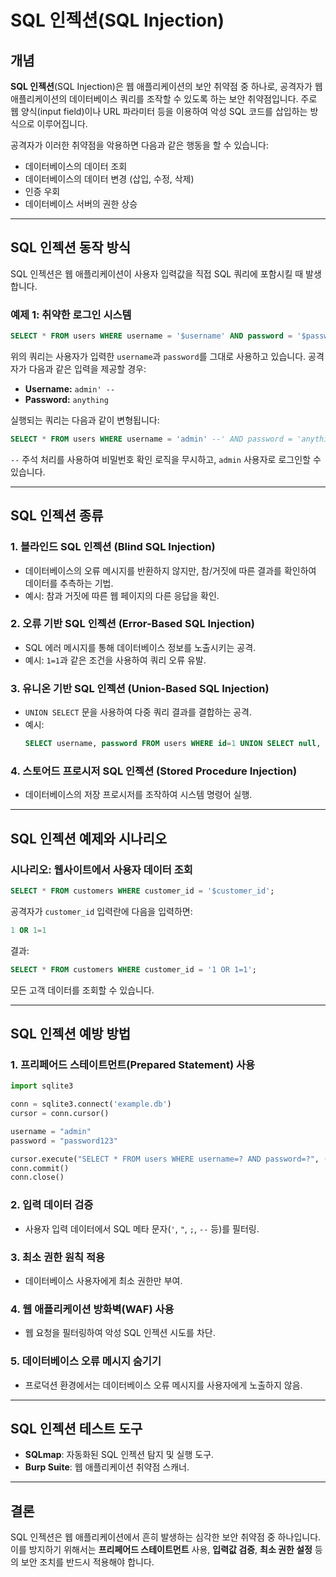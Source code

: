 
# SQL 인젝션(SQL Injection)

## 개념
**SQL 인젝션**(SQL Injection)은 웹 애플리케이션의 보안 취약점 중 하나로, 공격자가 웹 애플리케이션의 데이터베이스 쿼리를 조작할 수 있도록 하는 보안 취약점입니다. 주로 웹 양식(input field)이나 URL 파라미터 등을 이용하여 악성 SQL 코드를 삽입하는 방식으로 이루어집니다.

공격자가 이러한 취약점을 악용하면 다음과 같은 행동을 할 수 있습니다:
- 데이터베이스의 데이터 조회
- 데이터베이스의 데이터 변경 (삽입, 수정, 삭제)
- 인증 우회
- 데이터베이스 서버의 권한 상승

---

## SQL 인젝션 동작 방식
SQL 인젝션은 웹 애플리케이션이 사용자 입력값을 직접 SQL 쿼리에 포함시킬 때 발생합니다.

### 예제 1: 취약한 로그인 시스템
```sql
SELECT * FROM users WHERE username = '$username' AND password = '$password';
```

위의 쿼리는 사용자가 입력한 `username`과 `password`를 그대로 사용하고 있습니다. 공격자가 다음과 같은 입력을 제공할 경우:

- **Username:** `admin' --`
- **Password:** `anything`

실행되는 쿼리는 다음과 같이 변형됩니다:
```sql
SELECT * FROM users WHERE username = 'admin' --' AND password = 'anything';
```

`--` 주석 처리를 사용하여 비밀번호 확인 로직을 무시하고, `admin` 사용자로 로그인할 수 있습니다.

---

## SQL 인젝션 종류

### 1. 블라인드 SQL 인젝션 (Blind SQL Injection)
- 데이터베이스의 오류 메시지를 반환하지 않지만, 참/거짓에 따른 결과를 확인하여 데이터를 추측하는 기법.
- 예시: 참과 거짓에 따른 웹 페이지의 다른 응답을 확인.

### 2. 오류 기반 SQL 인젝션 (Error-Based SQL Injection)
- SQL 에러 메시지를 통해 데이터베이스 정보를 노출시키는 공격.
- 예시: `1=1`과 같은 조건을 사용하여 쿼리 오류 유발.

### 3. 유니온 기반 SQL 인젝션 (Union-Based SQL Injection)
- `UNION SELECT` 문을 사용하여 다중 쿼리 결과를 결합하는 공격.
- 예시:
  ```sql
  SELECT username, password FROM users WHERE id=1 UNION SELECT null, version();
  ```

### 4. 스토어드 프로시저 SQL 인젝션 (Stored Procedure Injection)
- 데이터베이스의 저장 프로시저를 조작하여 시스템 명령어 실행.

---

## SQL 인젝션 예제와 시나리오

### 시나리오: 웹사이트에서 사용자 데이터 조회
```sql
SELECT * FROM customers WHERE customer_id = '$customer_id';
```

공격자가 `customer_id` 입력란에 다음을 입력하면:
```sql
1 OR 1=1
```

결과:
```sql
SELECT * FROM customers WHERE customer_id = '1 OR 1=1';
```
모든 고객 데이터를 조회할 수 있습니다.

---

## SQL 인젝션 예방 방법

### 1. **프리페어드 스테이트먼트(Prepared Statement) 사용**
```python
import sqlite3

conn = sqlite3.connect('example.db')
cursor = conn.cursor()

username = "admin"
password = "password123"

cursor.execute("SELECT * FROM users WHERE username=? AND password=?", (username, password))
conn.commit()
conn.close()
```

### 2. **입력 데이터 검증**
- 사용자 입력 데이터에서 SQL 메타 문자(`'`, `"`, `;`, `--` 등)를 필터링.

### 3. **최소 권한 원칙 적용**
- 데이터베이스 사용자에게 최소 권한만 부여.

### 4. **웹 애플리케이션 방화벽(WAF) 사용**
- 웹 요청을 필터링하여 악성 SQL 인젝션 시도를 차단.

### 5. **데이터베이스 오류 메시지 숨기기**
- 프로덕션 환경에서는 데이터베이스 오류 메시지를 사용자에게 노출하지 않음.

---

## SQL 인젝션 테스트 도구
- **SQLmap**: 자동화된 SQL 인젝션 탐지 및 실행 도구.
- **Burp Suite**: 웹 애플리케이션 취약점 스캐너.

---

## 결론
SQL 인젝션은 웹 애플리케이션에서 흔히 발생하는 심각한 보안 취약점 중 하나입니다. 이를 방지하기 위해서는 **프리페어드 스테이트먼트** 사용, **입력값 검증**, **최소 권한 설정** 등의 보안 조치를 반드시 적용해야 합니다.

